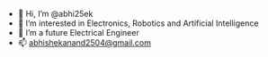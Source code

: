 - 👋 Hi, I’m @abhi25ek
- 👀 I’m interested in Electronics, Robotics and Artificial Intelligence
- 🌱 I’m a future Electrical Engineer
- 📫 abhishekanand2504@gmail.com

<!---
abhi25ek/abhi25ek is a ✨ special ✨ repository because its `README.md` (this file) appears on your GitHub profile.
You can click the Preview link to take a look at your changes.
--->
